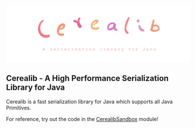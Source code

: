 ![Cerealib Banner](./cerealibBanner.png)

## Cerealib - A High Performance Serialization Library for Java

Cerealib is a fast serialization library for Java which supports all Java Primitives.

For reference, try out the code in the [CerealibSandbox](./CerealibSandbox/src) module!
